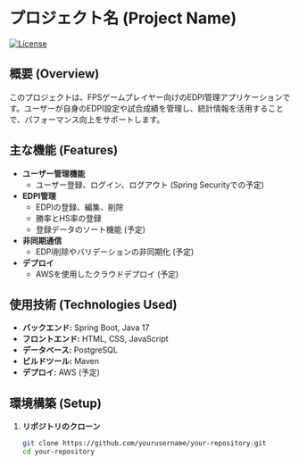 # プロジェクト名 (Project Name)

[![License](https://img.shields.io/badge/license-MIT-blue.svg)](LICENSE)

## 概要 (Overview)
このプロジェクトは、FPSゲームプレイヤー向けのEDPI管理アプリケーションです。ユーザーが自身のEDPI設定や試合成績を管理し、統計情報を活用することで、パフォーマンス向上をサポートします。

## 主な機能 (Features)
- **ユーザー管理機能**
  - ユーザー登録、ログイン、ログアウト (Spring Securityでの予定)
- **EDPI管理**
  - EDPIの登録、編集、削除
  - 勝率とHS率の登録
  - 登録データのソート機能  (予定)
- **非同期通信**
  - EDPI削除やバリデーションの非同期化  (予定)
- **デプロイ**
  - AWSを使用したクラウドデプロイ (予定)

## 使用技術 (Technologies Used)
- **バックエンド:** Spring Boot, Java 17
- **フロントエンド:** HTML, CSS, JavaScript
- **データベース:** PostgreSQL
- **ビルドツール:** Maven
- **デプロイ:** AWS (予定)

## 環境構築 (Setup)
1. **リポジトリのクローン**
   ```bash
   git clone https://github.com/yourusername/your-repository.git
   cd your-repository
